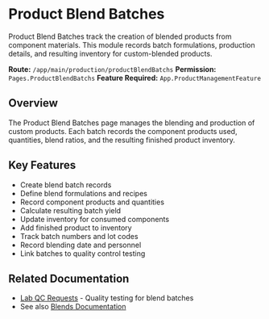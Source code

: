 # Product Blend Batches

Product Blend Batches track the creation of blended products from component materials. This module records batch formulations, production details, and resulting inventory for custom-blended products.

**Route:** `/app/main/production/productBlendBatchs`
**Permission:** `Pages.ProductBlendBatchs`
**Feature Required:** `App.ProductManagementFeature`

## Overview

The Product Blend Batches page manages the blending and production of custom products. Each batch records the component products used, quantities, blend ratios, and the resulting finished product inventory.

## Key Features

* Create blend batch records
* Define blend formulations and recipes
* Record component products and quantities
* Calculate resulting batch yield
* Update inventory for consumed components
* Add finished product to inventory
* Track batch numbers and lot codes
* Record blending date and personnel
* Link batches to quality control testing

## Related Documentation

* [Lab QC Requests](LabQCRequests.md) - Quality testing for blend batches
* See also [Blends Documentation](../Blends/Index.md)

